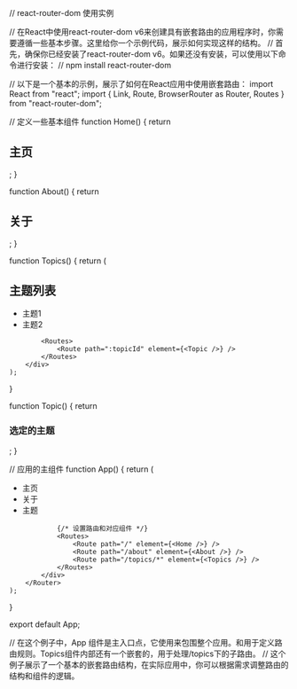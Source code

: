// react-router-dom 使用实例

// 在React中使用react-router-dom v6来创建具有嵌套路由的应用程序时，你需要遵循一些基本步骤。这里给你一个示例代码，展示如何实现这样的结构。
// 首先，确保你已经安装了react-router-dom v6。如果还没有安装，可以使用以下命令进行安装：
// npm install react-router-dom

// 以下是一个基本的示例，展示了如何在React应用中使用嵌套路由：
import React from "react";
import { Link, Route, BrowserRouter as Router, Routes } from "react-router-dom";

// 定义一些基本组件
function Home() {
    return <h2>主页</h2>;
}

function About() {
    return <h2>关于</h2>;
}

function Topics() {
    return (
        <div>
            <h2>主题列表</h2>
            <ul>
                <li>
                    <Link to="topic1">主题1</Link>
                </li>
                <li>
                    <Link to="topic2">主题2</Link>
                </li>
            </ul>

            <Routes>
                <Route path=":topicId" element={<Topic />} />
            </Routes>
        </div>
    );
}

function Topic() {
    return <h3>选定的主题</h3>;
}

// 应用的主组件
function App() {
    return (
        <Router>
            <div>
                <nav>
                    <ul>
                        <li>
                            <Link to="/">主页</Link>
                        </li>
                        <li>
                            <Link to="/about">关于</Link>
                        </li>
                        <li>
                            <Link to="/topics">主题</Link>
                        </li>
                    </ul>
                </nav>

                {/* 设置路由和对应组件 */}
                <Routes>
                    <Route path="/" element={<Home />} />
                    <Route path="/about" element={<About />} />
                    <Route path="/topics/*" element={<Topics />} />
                </Routes>
            </div>
        </Router>
    );
}

export default App;


// 在这个例子中，App 组件是主入口点，它使用<Router>来包围整个应用。<Routes>和<Route>用于定义路由规则。Topics组件内部还有一个嵌套的<Routes>，用于处理/topics下的子路由。
// 这个例子展示了一个基本的嵌套路由结构，在实际应用中，你可以根据需求调整路由的结构和组件的逻辑。